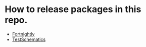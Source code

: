 # How to release packages in this repo.

- [Fortnightly](fortnightly-release)
- [TestSchematics](fortnightly-schematics)